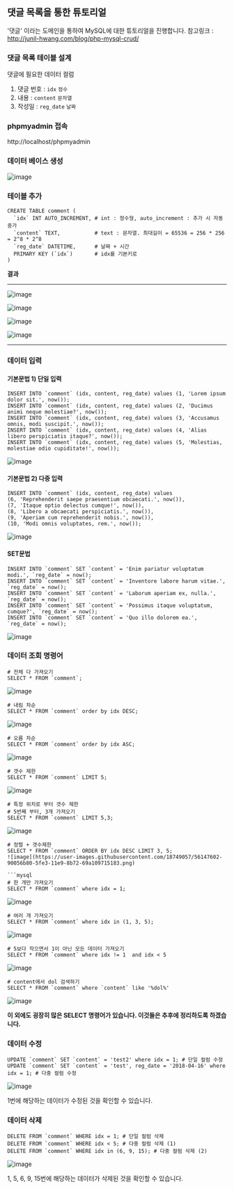 ## 댓글 목록을 통한 튜토리얼
'댓글' 이라는 도메인을 통하여 MySQL에 대한 튜토리얼을 진행합니다.
참고링크 : http://junil-hwang.com/blog/php-mysql-crud/

### 댓글 목록 테이블 설계
댓글에 필요한 데이터 컬럼
1. 댓글 번호 : `idx` `정수`
2. 내용 : `content` `문자열`
3. 작성일 : `reg_date` `날짜`

### phpmyadmin 접속
http://localhost/phpmyadmin

### 데이터 베이스 생성
![image](https://user-images.githubusercontent.com/18749057/56145252-eae89400-5fde-11e9-9ac7-62bcb69a7ff9.png)

### 테이블 추가
```mysql
CREATE TABLE comment (
  `idx` INT AUTO_INCREMENT, # int : 정수형, auto_increment : 추가 시 자동 증가
  `content` TEXT,           # text : 문자열. 최대길이 = 65536 = 256 * 256 = 2^8 * 2^8
  `reg_date` DATETIME,      # 날짜 + 시간
  PRIMARY KEY (`idx`)       # idx를 기본키로 
)
```

**결과**
***
![image](https://user-images.githubusercontent.com/18749057/56146498-4451c280-5fe1-11e9-87e8-5cc0706699d3.png)

![image](https://user-images.githubusercontent.com/18749057/56146529-55023880-5fe1-11e9-9005-4afb1a419fa9.png)

![image](https://user-images.githubusercontent.com/18749057/56146589-6c412600-5fe1-11e9-8de0-d46bc3af58b2.png)

![image](https://user-images.githubusercontent.com/18749057/56146617-7400ca80-5fe1-11e9-8e6d-a57f9a726432.png)
***


### 데이터 입력
#### 기본문법 1) 단일 입력
```mysql
INSERT INTO `comment` (idx, content, reg_date) values (1, 'Lorem ipsum dolor sit.', now());
INSERT INTO `comment` (idx, content, reg_date) values (2, 'Ducimus animi neque molestiae?', now());
INSERT INTO `comment` (idx, content, reg_date) values (3, 'Accusamus omnis, modi suscipit.', now());
INSERT INTO `comment` (idx, content, reg_date) values (4, 'Alias libero perspiciatis itaque?', now());
INSERT INTO `comment` (idx, content, reg_date) values (5, 'Molestias, molestiae odio cupiditate!', now());
```

![image](https://user-images.githubusercontent.com/18749057/56147052-7152a500-5fe2-11e9-8828-7964a8d56607.png)

#### 기본문법 2) 다중 입력
```mysql
INSERT INTO `comment` (idx, content, reg_date) values
(6, 'Reprehenderit saepe praesentium obcaecati.', now()),
(7, 'Itaque optio delectus cumque!', now()),
(8, 'Libero a obcaecati perspiciatis.', now()),
(9, 'Aperiam cum reprehenderit nobis.', now()),
(10, 'Modi omnis voluptates, rem.', now());
```

![image](https://user-images.githubusercontent.com/18749057/56147091-89c2bf80-5fe2-11e9-8739-780c0118e669.png)

#### SET문법
```mysql
INSERT INTO `comment` SET `content` = 'Enim pariatur voluptatum modi.', `reg_date` = now();
INSERT INTO `comment` SET `content` = 'Inventore labore harum vitae.', `reg_date` = now();
INSERT INTO `comment` SET `content` = 'Laborum aperiam ex, nulla.', `reg_date` = now();
INSERT INTO `comment` SET `content` = 'Possimus itaque voluptatum, cumque?', `reg_date` = now();
INSERT INTO `comment` SET `content` = 'Quo illo dolorem ea.', `reg_date` = now();
```

![image](https://user-images.githubusercontent.com/18749057/56147173-afe85f80-5fe2-11e9-9828-e291a1120d01.png)

### 데이터 조회 명령어
```mysql
# 전체 다 가져오기
SELECT * FROM `comment`;
```
![image](https://user-images.githubusercontent.com/18749057/56147383-208f7c00-5fe3-11e9-8479-742642e8978d.png)


```mysql
# 내림 차순
SELECT * FROM `comment` order by idx DESC;
```
![image](https://user-images.githubusercontent.com/18749057/56147421-300ec500-5fe3-11e9-88f9-e8fa47b6f05e.png)


```mysql
# 오름 차순
SELECT * FROM `comment` order by idx ASC;
```
![image](https://user-images.githubusercontent.com/18749057/56147383-208f7c00-5fe3-11e9-8479-742642e8978d.png)


```mysql
# 갯수 제한
SELECT * FROM `comment` LIMIT 5;
```
![image](https://user-images.githubusercontent.com/18749057/56147474-4d439380-5fe3-11e9-8063-7a2f5a846dff.png)


```mysql
# 특정 위치로 부터 갯수 제한
# 5번째 부터, 3개 가져오기
SELECT * FROM `comment` LIMIT 5,3;
```
![image](https://user-images.githubusercontent.com/18749057/56147523-6e0be900-5fe3-11e9-9465-0ce03ad7292b.png)

```mysql
# 정렬 + 갯수제한
SELECT * FROM `comment` ORDER BY idx DESC LIMIT 3, 5;
![image](https://user-images.githubusercontent.com/18749057/56147602-90056b80-5fe3-11e9-8b72-69a109715183.png)

```mysql
# 한 개만 가져오기
SELECT * FROM `comment` where idx = 1;
```
![image](https://user-images.githubusercontent.com/18749057/56147642-a14e7800-5fe3-11e9-9a5c-8ea90a0c25c0.png)


```mysql
# 여러 개 가져오기
SELECT * FROM `comment` where idx in (1, 3, 5);
```
![image](https://user-images.githubusercontent.com/18749057/56147678-b2978480-5fe3-11e9-93c8-161dac4a5c4d.png)

```mysql
# 5보다 작으면서 1이 아닌 모든 데이터 가져오기
SELECT * FROM `comment` where idx != 1  and idx < 5
```
![image](https://user-images.githubusercontent.com/18749057/56147802-deb30580-5fe3-11e9-8cd7-dd402505cd85.png)


```mysql
# content에서 dol 검색하기
SELECT * FROM `comment` where `content` like '%dol%'
```
![image](https://user-images.githubusercontent.com/18749057/56147889-1c179300-5fe4-11e9-9add-0a427f5331ab.png)

**이 외에도 굉장히 많은 SELECT 명령어가 있습니다. 이것들은 추후에 정리하도록 하겠습니다.**

### 데이터 수정
```mysql
UPDATE `comment` SET `content` = 'test2' where idx = 1; # 단일 컬럼 수정
UPDATE `comment` SET `content` = 'test', reg_date = '2018-04-16' where idx = 1; # 다중 컬럼 수정
```
![image](https://user-images.githubusercontent.com/18749057/56147992-55e89980-5fe4-11e9-9881-30392d7c8aa6.png)

1번에 해당하는 데이터가 수정된 것을 확인할 수 있습니다.

### 데이터 삭제
```mysql
DELETE FROM `comment` WHERE idx = 1; # 단일 컬럼 삭제
DELETE FROM `comment` WHERE idx < 5; # 다중 컬럼 삭제 (1)
DELETE FROM `comment` WHERE idx in (6, 9, 15); # 다중 컬럼 삭제 (2)
```
![image](https://user-images.githubusercontent.com/18749057/56148198-b972c700-5fe4-11e9-87e7-e8da8283c850.png)

1, 5, 6, 9, 15번에 해당하는 데이터가 삭제된 것을 확인할 수 있습니다.
